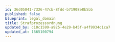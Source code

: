 ```yaml
---
id: 36d05041-7326-47cb-8fdd-b71908e8b5bb
published: false
blueprint: legal_domain
title: Strafprozessordnung
updated_by: c10c1599-a925-4e29-b45f-a4f9934c1ca7
updated_at: 1665100794
---
```

